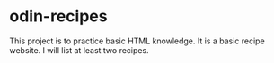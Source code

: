 # odin-recipes
This project is to practice basic HTML knowledge. It is a basic recipe website. 
I will list at least two recipes.